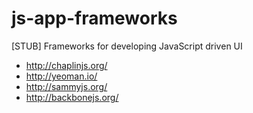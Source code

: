 js-app-frameworks
================

[STUB] Frameworks for developing JavaScript driven UI

- http://chaplinjs.org/
- http://yeoman.io/
- http://sammyjs.org/
- http://backbonejs.org/
